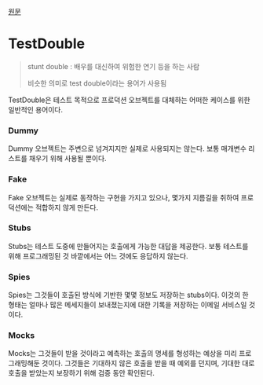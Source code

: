 [원문](https://martinfowler.com/bliki/TestDouble.html)

# TestDouble

> stunt double : 배우를 대신하여 위험한 연기 등을 하는 사람
>
> 비슷한 의미로 test double이라는 용어가 사용됨

TestDouble은 테스트 목적으로 프로덕션 오브젝트를 대체하는 어떠한 케이스를 위한 일반적인 용어이다. 

### Dummy

Dummy 오브젝트는 주변으로 넘겨지지만 실제로 사용되지는 않는다. 보통 매개변수 리스트를 채우기 위해 사용될 뿐이다.

### Fake

Fake 오브젝트는 실제로 동작하는 구현을 가지고 있으나, 몇가지 지름길을 취하여 프로덕션에는 적합하지 않게 만든다.

### Stubs

Stubs는 테스트 도중에 만들어지는 호출에게 가능한 대답을 제공한다. 보통 테스트를 위해 프로그래밍된 것 바깥에서는 어느 것에도 응답하지 않는다.

### Spies

Spies는 그것들이 호출된 방식에 기반한 몇몇 정보도 저장하는 stubs이다. 이것의 한 형태는 얼마나 많은 메세지들이 보내졌는지에 대한 기록을 저장하는 이메일 서비스일 것이다.

### Mocks

Mocks는 그것들이 받을 것이라고 예측하는 호출의 명세를 형성하는 예상을 미리 프로그래밍해둔 것이다. 그것들은 기대하지 않은 호출을 받을 때 예외를 던지며, 기대한 대로 호출을 받았는지 보장하기 위해 검증 동안 확인된다.